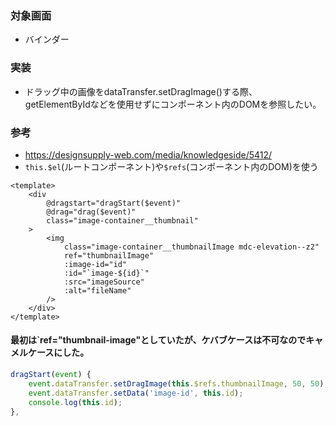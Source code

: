 ### 対象画面
- バインダー
### 実装
- ドラッグ中の画像をdataTransfer.setDragImage()する際、  
getElementByIdなどを使用せずにコンポーネント内のDOMを参照したい。
### 参考
- https://designsupply-web.com/media/knowledgeside/5412/  
- `this.$el`(ルートコンポーネント)や`$refs`(コンポーネント内のDOM)を使う  
```vue
<template>
    <div
        @dragstart="dragStart($event)"
        @drag="drag($event)"
        class="image-container__thumbnail"
    >
        <img
            class="image-container__thumbnailImage mdc-elevation--z2"
            ref="thumbnailImage"
            :image-id="id"
            :id="`image-${id}`"
            :src="imageSource"
            :alt="fileName"
        />
    </div>
</template>
```
#### 最初は`ref="thumbnail-image"としていたが、ケバブケースは不可なのでキャメルケースにした。
```js
dragStart(event) {
    event.dataTransfer.setDragImage(this.$refs.thumbnailImage, 50, 50);
    event.dataTransfer.setData('image-id', this.id);
    console.log(this.id);
},
```
